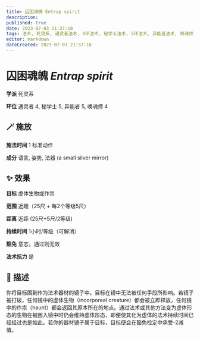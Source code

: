 ```yaml
---
title: 囚困魂魄 Entrap spirit
description: 
published: true
date: 2023-07-03 21:37:18
tags: 法术, 死灵系, 通灵者法术, 4环法术, 秘学士法术, 5环法术, 异能者法术, 唤魂师法术
editor: markdown
dateCreated: 2023-07-03 21:37:18
---
```


# **囚困魂魄** *Entrap spirit*

**学派** 死灵系 

**环位** 通灵者 4, 秘学士 5, 异能者 5, 唤魂师 4

## 🪄 施放

**施法时间** 1 标准动作

**成分** 语言, 姿势, 法器 (a small silver mirror)

## ✨ 效果 

**目标** 虚体生物或作祟 

**范围** 近距（25尺 + 每2个等级5尺）

**距离** 近距 (25尺+5尺/2等级)  

**持续时间** 1小时/等级（可解消） 

**豁免** 意志，通过则无效

**法术抗力** 是

## 📖 描述

你将目标困到作为法术器材的镜子中。目标在镜中无法被任何手段所影响。若镜子被打破，任何镜中的虚体生物（incorporeal creature）都会被立即释放，任何镜中的作祟（haunt）都会返回其原本所在的地点。通过法术或其他方法变为虚体形态的生物在被困入镜中时仍会维持虚体形态，即便使其化为虚体的法术持续时间已经经过也是如此。若你的器材镜子属于目标，目标便会在豁免检定中承受-2减值。
    